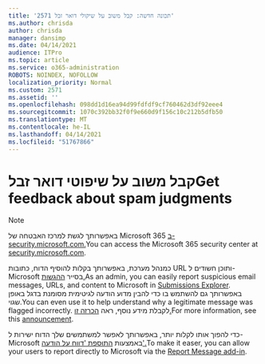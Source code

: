 ```yaml
---
title: '2571 תכונה חדשה: קבל משוב על שיקולי דואר זבל'
ms.author: chrisda
author: chrisda
manager: dansimp
ms.date: 04/14/2021
audience: ITPro
ms.topic: article
ms.service: o365-administration
ROBOTS: NOINDEX, NOFOLLOW
localization_priority: Normal
ms.custom: 2571
ms.assetid: ''
ms.openlocfilehash: 098dd1d16ea94d99fdfdf9cf760462d3df92eee4
ms.sourcegitcommit: 1070c392bb32f0f9e660d9f156c10c212b5dfb50
ms.translationtype: MT
ms.contentlocale: he-IL
ms.lasthandoff: 04/14/2021
ms.locfileid: "51767866"
---
```

# <a name="get-feedback-about-spam-judgments"></a><span data-ttu-id="576b1-102">קבל משוב על שיפוטי דואר זבל</span><span class="sxs-lookup"><span data-stu-id="576b1-102">Get feedback about spam judgments</span></span>

> [!NOTE]
> <span data-ttu-id="576b1-103">באפשרותך לגשת למרכז האבטחה של Microsoft 365 [ב- security.microsoft.com.](https://security.microsoft.com)</span><span class="sxs-lookup"><span data-stu-id="576b1-103">You can access the Microsoft 365 security center at [security.microsoft.com](https://security.microsoft.com).</span></span>

<span data-ttu-id="576b1-104">כמנהל מערכת, באפשרותך בקלות להוסיף הדוח, כתובות URL ותוכן חשודים ל- Microsoft בסייר [ההגשות.](https://security.microsoft.com/reportsubmission)</span><span class="sxs-lookup"><span data-stu-id="576b1-104">As an admin, you can easily report suspicious email messages, URLs, and content to Microsoft in [Submissions Explorer](https://security.microsoft.com/reportsubmission).</span></span> <span data-ttu-id="576b1-105">באפשרותך גם להשתמש בו כדי להבין מדוע הודעה לגיטימית מסומנת בדגל באופן שגוי.</span><span class="sxs-lookup"><span data-stu-id="576b1-105">You can even use it to help understand why a legitimate message was flagged incorrectly.</span></span> <span data-ttu-id="576b1-106">לקבלת מידע נוסף, ראה [הכרזה זו.](https://techcommunity.microsoft.com/t5/Security-Privacy-and-Compliance/Empower-security-teams-to-easily-report-suspicious-emails-amp/ba-p/752622)</span><span class="sxs-lookup"><span data-stu-id="576b1-106">For more information, see this [announcement](https://techcommunity.microsoft.com/t5/Security-Privacy-and-Compliance/Empower-security-teams-to-easily-report-suspicious-emails-amp/ba-p/752622).</span></span>

<span data-ttu-id="576b1-107">כדי להפוך אותו לקלות יותר, באפשרותך לאפשר למשתמשים שלך הדוח ישירות ל- Microsoft באמצעות [התוספת 'דווח על הודעה'.](https://appsource.microsoft.com/product/office/WA104381180?src=office&tab=Overview)</span><span class="sxs-lookup"><span data-stu-id="576b1-107">To make it easer, you can allow your users to report directly to Microsoft via the [Report Message add-in](https://appsource.microsoft.com/product/office/WA104381180?src=office&tab=Overview).</span></span>

